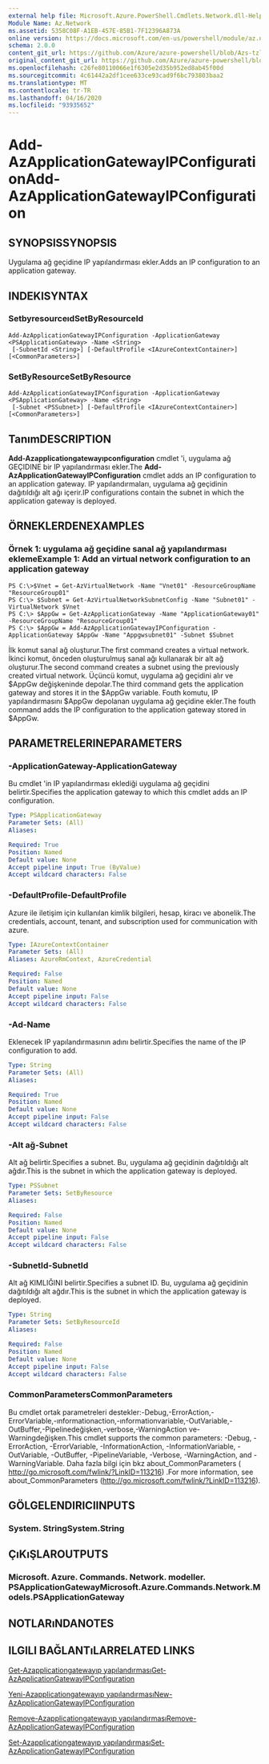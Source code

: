 ```yaml
---
external help file: Microsoft.Azure.PowerShell.Cmdlets.Network.dll-Help.xml
Module Name: Az.Network
ms.assetid: 5358C08F-A1EB-457E-85B1-7F12396A873A
online version: https://docs.microsoft.com/en-us/powershell/module/az.network/add-azapplicationgatewayipconfiguration
schema: 2.0.0
content_git_url: https://github.com/Azure/azure-powershell/blob/Azs-tzl/src/Network/Network/help/Add-AzApplicationGatewayIPConfiguration.md
original_content_git_url: https://github.com/Azure/azure-powershell/blob/Azs-tzl/src/Network/Network/help/Add-AzApplicationGatewayIPConfiguration.md
ms.openlocfilehash: c26fe80110066e1f6305e2d35b952ed8ab45f00d
ms.sourcegitcommit: 4c61442a2df1cee633ce93cad9f6bc793803baa2
ms.translationtype: MT
ms.contentlocale: tr-TR
ms.lasthandoff: 04/16/2020
ms.locfileid: "93935652"
---
```

# <span data-ttu-id="2e2ae-101">Add-AzApplicationGatewayIPConfiguration</span><span class="sxs-lookup"><span data-stu-id="2e2ae-101">Add-AzApplicationGatewayIPConfiguration</span></span>

## <span data-ttu-id="2e2ae-102">SYNOPSIS</span><span class="sxs-lookup"><span data-stu-id="2e2ae-102">SYNOPSIS</span></span>
<span data-ttu-id="2e2ae-103">Uygulama ağ geçidine IP yapılandırması ekler.</span><span class="sxs-lookup"><span data-stu-id="2e2ae-103">Adds an IP configuration to an application gateway.</span></span>

## <span data-ttu-id="2e2ae-104">INDEKI</span><span class="sxs-lookup"><span data-stu-id="2e2ae-104">SYNTAX</span></span>

### <span data-ttu-id="2e2ae-105">Setbyresourceıd</span><span class="sxs-lookup"><span data-stu-id="2e2ae-105">SetByResourceId</span></span>
```
Add-AzApplicationGatewayIPConfiguration -ApplicationGateway <PSApplicationGateway> -Name <String>
 [-SubnetId <String>] [-DefaultProfile <IAzureContextContainer>] [<CommonParameters>]
```

### <span data-ttu-id="2e2ae-106">SetByResource</span><span class="sxs-lookup"><span data-stu-id="2e2ae-106">SetByResource</span></span>
```
Add-AzApplicationGatewayIPConfiguration -ApplicationGateway <PSApplicationGateway> -Name <String>
 [-Subnet <PSSubnet>] [-DefaultProfile <IAzureContextContainer>] [<CommonParameters>]
```

## <span data-ttu-id="2e2ae-107">Tanım</span><span class="sxs-lookup"><span data-stu-id="2e2ae-107">DESCRIPTION</span></span>
<span data-ttu-id="2e2ae-108">**Add-Azapplicationgatewayıpconfiguration** cmdlet 'i, uygulama ağ GEÇIDINE bir IP yapılandırması ekler.</span><span class="sxs-lookup"><span data-stu-id="2e2ae-108">The **Add-AzApplicationGatewayIPConfiguration** cmdlet adds an IP configuration to an application gateway.</span></span>
<span data-ttu-id="2e2ae-109">IP yapılandırmaları, uygulama ağ geçidinin dağıtıldığı alt ağı içerir.</span><span class="sxs-lookup"><span data-stu-id="2e2ae-109">IP configurations contain the subnet in which the application gateway is deployed.</span></span>

## <span data-ttu-id="2e2ae-110">ÖRNEKLERDEN</span><span class="sxs-lookup"><span data-stu-id="2e2ae-110">EXAMPLES</span></span>

### <span data-ttu-id="2e2ae-111">Örnek 1: uygulama ağ geçidine sanal ağ yapılandırması ekleme</span><span class="sxs-lookup"><span data-stu-id="2e2ae-111">Example 1: Add an virtual network configuration to an application gateway</span></span>
```
PS C:\>$Vnet = Get-AzVirtualNetwork -Name "Vnet01" -ResourceGroupName "ResourceGroup01"
PS C:\> $Subnet = Get-AzVirtualNetworkSubnetConfig -Name "Subnet01" -VirtualNetwork $Vnet 
PS C:\> $AppGw = Get-AzApplicationGateway -Name "ApplicationGateway01" -ResourceGroupName "ResourceGroup01"
PS C:\> $AppGw = Add-AzApplicationGatewayIPConfiguration -ApplicationGateway $AppGw -Name "Appgwsubnet01" -Subnet $Subnet
```

<span data-ttu-id="2e2ae-112">İlk komut sanal ağ oluşturur.</span><span class="sxs-lookup"><span data-stu-id="2e2ae-112">The first command creates a virtual network.</span></span>
<span data-ttu-id="2e2ae-113">İkinci komut, önceden oluşturulmuş sanal ağı kullanarak bir alt ağ oluşturur.</span><span class="sxs-lookup"><span data-stu-id="2e2ae-113">The second command creates a subnet using the previously created virtual network.</span></span>
<span data-ttu-id="2e2ae-114">Üçüncü komut, uygulama ağ geçidini alır ve $AppGw değişkeninde depolar.</span><span class="sxs-lookup"><span data-stu-id="2e2ae-114">The third command gets the application gateway and stores it in the $AppGw variable.</span></span>
<span data-ttu-id="2e2ae-115">Fouth komutu, IP yapılandırmasını $AppGw depolanan uygulama ağ geçidine ekler.</span><span class="sxs-lookup"><span data-stu-id="2e2ae-115">The fouth command adds the IP configuration to the application gateway stored in $AppGw.</span></span>

## <span data-ttu-id="2e2ae-116">PARAMETRELERINE</span><span class="sxs-lookup"><span data-stu-id="2e2ae-116">PARAMETERS</span></span>

### <span data-ttu-id="2e2ae-117">-ApplicationGateway</span><span class="sxs-lookup"><span data-stu-id="2e2ae-117">-ApplicationGateway</span></span>
<span data-ttu-id="2e2ae-118">Bu cmdlet 'in IP yapılandırması eklediği uygulama ağ geçidini belirtir.</span><span class="sxs-lookup"><span data-stu-id="2e2ae-118">Specifies the application gateway to which this cmdlet adds an IP configuration.</span></span>

```yaml
Type: PSApplicationGateway
Parameter Sets: (All)
Aliases: 

Required: True
Position: Named
Default value: None
Accept pipeline input: True (ByValue)
Accept wildcard characters: False
```

### <span data-ttu-id="2e2ae-119">-DefaultProfile</span><span class="sxs-lookup"><span data-stu-id="2e2ae-119">-DefaultProfile</span></span>
<span data-ttu-id="2e2ae-120">Azure ile iletişim için kullanılan kimlik bilgileri, hesap, kiracı ve abonelik.</span><span class="sxs-lookup"><span data-stu-id="2e2ae-120">The credentials, account, tenant, and subscription used for communication with azure.</span></span>

```yaml
Type: IAzureContextContainer
Parameter Sets: (All)
Aliases: AzureRmContext, AzureCredential

Required: False
Position: Named
Default value: None
Accept pipeline input: False
Accept wildcard characters: False
```

### <span data-ttu-id="2e2ae-121">-Ad</span><span class="sxs-lookup"><span data-stu-id="2e2ae-121">-Name</span></span>
<span data-ttu-id="2e2ae-122">Eklenecek IP yapılandırmasının adını belirtir.</span><span class="sxs-lookup"><span data-stu-id="2e2ae-122">Specifies the name of the IP configuration to add.</span></span>

```yaml
Type: String
Parameter Sets: (All)
Aliases: 

Required: True
Position: Named
Default value: None
Accept pipeline input: False
Accept wildcard characters: False
```

### <span data-ttu-id="2e2ae-123">-Alt ağ</span><span class="sxs-lookup"><span data-stu-id="2e2ae-123">-Subnet</span></span>
<span data-ttu-id="2e2ae-124">Alt ağ belirtir.</span><span class="sxs-lookup"><span data-stu-id="2e2ae-124">Specifies a subnet.</span></span>
<span data-ttu-id="2e2ae-125">Bu, uygulama ağ geçidinin dağıtıldığı alt ağdır.</span><span class="sxs-lookup"><span data-stu-id="2e2ae-125">This is the subnet in which the application gateway is deployed.</span></span>

```yaml
Type: PSSubnet
Parameter Sets: SetByResource
Aliases: 

Required: False
Position: Named
Default value: None
Accept pipeline input: False
Accept wildcard characters: False
```

### <span data-ttu-id="2e2ae-126">-SubnetId</span><span class="sxs-lookup"><span data-stu-id="2e2ae-126">-SubnetId</span></span>
<span data-ttu-id="2e2ae-127">Alt ağ KIMLIĞINI belirtir.</span><span class="sxs-lookup"><span data-stu-id="2e2ae-127">Specifies a subnet ID.</span></span>
<span data-ttu-id="2e2ae-128">Bu, uygulama ağ geçidinin dağıtıldığı alt ağdır.</span><span class="sxs-lookup"><span data-stu-id="2e2ae-128">This is the subnet in which the application gateway is deployed.</span></span>

```yaml
Type: String
Parameter Sets: SetByResourceId
Aliases: 

Required: False
Position: Named
Default value: None
Accept pipeline input: False
Accept wildcard characters: False
```

### <span data-ttu-id="2e2ae-129">CommonParameters</span><span class="sxs-lookup"><span data-stu-id="2e2ae-129">CommonParameters</span></span>
<span data-ttu-id="2e2ae-130">Bu cmdlet ortak parametreleri destekler:-Debug,-ErrorAction,-ErrorVariable,-ınformationaction,-ınformationvariable,-OutVariable,-OutBuffer,-Pipelinedeğişken,-verbose,-WarningAction ve-Warningdeğişken.</span><span class="sxs-lookup"><span data-stu-id="2e2ae-130">This cmdlet supports the common parameters: -Debug, -ErrorAction, -ErrorVariable, -InformationAction, -InformationVariable, -OutVariable, -OutBuffer, -PipelineVariable, -Verbose, -WarningAction, and -WarningVariable.</span></span> <span data-ttu-id="2e2ae-131">Daha fazla bilgi için bkz about_CommonParameters ( http://go.microsoft.com/fwlink/?LinkID=113216) .</span><span class="sxs-lookup"><span data-stu-id="2e2ae-131">For more information, see about_CommonParameters (http://go.microsoft.com/fwlink/?LinkID=113216).</span></span>

## <span data-ttu-id="2e2ae-132">GÖLGELENDIRICI</span><span class="sxs-lookup"><span data-stu-id="2e2ae-132">INPUTS</span></span>

### <span data-ttu-id="2e2ae-133">System. String</span><span class="sxs-lookup"><span data-stu-id="2e2ae-133">System.String</span></span>

## <span data-ttu-id="2e2ae-134">ÇıKıŞLAR</span><span class="sxs-lookup"><span data-stu-id="2e2ae-134">OUTPUTS</span></span>

### <span data-ttu-id="2e2ae-135">Microsoft. Azure. Commands. Network. modeller. PSApplicationGateway</span><span class="sxs-lookup"><span data-stu-id="2e2ae-135">Microsoft.Azure.Commands.Network.Models.PSApplicationGateway</span></span>

## <span data-ttu-id="2e2ae-136">NOTLARıNDA</span><span class="sxs-lookup"><span data-stu-id="2e2ae-136">NOTES</span></span>

## <span data-ttu-id="2e2ae-137">ILGILI BAĞLANTıLAR</span><span class="sxs-lookup"><span data-stu-id="2e2ae-137">RELATED LINKS</span></span>

[<span data-ttu-id="2e2ae-138">Get-Azapplicationgatewayıp yapılandırması</span><span class="sxs-lookup"><span data-stu-id="2e2ae-138">Get-AzApplicationGatewayIPConfiguration</span></span>](./Get-AzApplicationGatewayIPConfiguration.md)

[<span data-ttu-id="2e2ae-139">Yeni-Azapplicationgatewayıp yapılandırması</span><span class="sxs-lookup"><span data-stu-id="2e2ae-139">New-AzApplicationGatewayIPConfiguration</span></span>](./New-AzApplicationGatewayIPConfiguration.md)

[<span data-ttu-id="2e2ae-140">Remove-Azapplicationgatewayıp yapılandırması</span><span class="sxs-lookup"><span data-stu-id="2e2ae-140">Remove-AzApplicationGatewayIPConfiguration</span></span>](./Remove-AzApplicationGatewayIPConfiguration.md)

[<span data-ttu-id="2e2ae-141">Set-Azapplicationgatewayıp yapılandırması</span><span class="sxs-lookup"><span data-stu-id="2e2ae-141">Set-AzApplicationGatewayIPConfiguration</span></span>](./Set-AzApplicationGatewayIPConfiguration.md)


